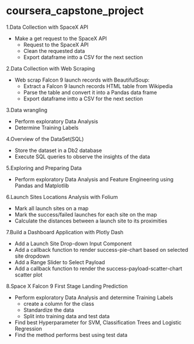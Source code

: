 # coursera_capstone_project

1.Data Collection with SpaceX API
  * Make a get request to the SpaceX API
     - Request to the SpaceX API
     - Clean the requested data
     - Export dataframe intto a CSV for the next section

2.Data Collection with Web Scraping
  * Web scrap Falcon 9 launch records with BeautifulSoup:
     - Extract a Falcon 9 launch records HTML table from Wikipedia
     - Parse the table and convert it into a Pandas data frame
     - Export dataframe intto a CSV for the next section

3.Data wrangling
  * Perform exploratory Data Analysis
  * Determine Training Labels

4.Overview of the DataSet(SQL)
  * Store the dataset in a Db2 database
  * Execute SQL queries to observe the insights of the data

5.Exploring and Preparing Data
  * Perform exploratory Data Analysis and Feature Engineering using Pandas and Matplotlib

6.Launch Sites Locations Analysis with Folium
  * Mark all launch sites on a map
  * Mark the success/failed launches for each site on the map
  * Calculate the distances between a launch site to its proximities

7.Build a Dashboard Application with Plotly Dash
  * Add a Launch Site Drop-down Input Component
  * Add a callback function to render success-pie-chart based on selected site dropdown
  * Add a Range Slider to Select Payload
  * Add a callback function to render the success-payload-scatter-chart scatter plot

8.Space X Falcon 9 First Stage Landing Prediction
  * Perform exploratory Data Analysis and determine Training Labels
      - create a column for the class
      - Standardize the data
      - Split into training data and test data
  * Find best Hyperparameter for SVM, Classification Trees and Logistic Regression
  * Find the method performs best using test data
  
